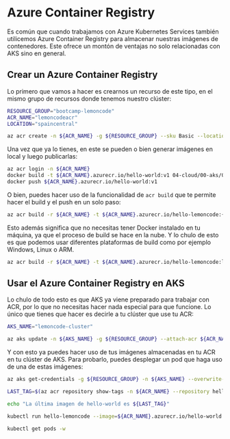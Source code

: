# Azure Container Registry

Es común que cuando trabajamos con Azure Kubernetes Services también utilicemos Azure Container Registry para almacenar nuestras imágenes de contenedores. Este ofrece un montón de ventajas no solo relacionadas con AKS sino en general.

## Crear un Azure Container Registry

Lo primero que vamos a hacer es crearnos un recurso de este tipo, en el mismo grupo de recursos donde tenemos nuestro clúster:

```bash
RESOURCE_GROUP="bootcamp-lemoncode"
ACR_NAME="lemoncodeacr"
LOCATION="spaincentral"

az acr create -n ${ACR_NAME} -g ${RESOURCE_GROUP} --sku Basic --location ${LOCATION}
```

Una vez que ya lo tienes, en este se pueden o bien generar imágenes en local y luego publicarlas:

```bash
az acr login -n ${ACR_NAME}
docker build -t ${ACR_NAME}.azurecr.io/hello-world:v1 04-cloud/00-aks/02-azure-container-registry
docker push ${ACR_NAME}.azurecr.io/hello-world:v1
```

O bien, puedes hacer uso de la funcionalidad de `acr build` que te permite hacer el build y el push en un solo paso:

```bash
az acr build -r ${ACR_NAME} -t ${ACR_NAME}.azurecr.io/hello-lemoncode:{{.Run.ID}} 04-cloud/00-aks/02-azure-container-registry
```
Esto además significa que no necesitas tener Docker instalado en tu máquina, ya que el proceso de build se hace en la nube. Y lo chulo de esto es que podemos usar diferentes plataformas de build como por ejemplo Windows, Linux o ARM.

```bash
az acr build -r ${ACR_NAME} -t ${ACR_NAME}.azurecr.io/hello-lemoncode:linux-arm 04-cloud/00-aks/02-azure-container-registry --platform linux/arm/v7
```

## Usar el Azure Container Registry en AKS

Lo chulo de todo esto es que AKS ya viene preparado para trabajar con ACR, por lo que no necesitas hacer nada especial para que funcione. Lo único que tienes que hacer es decirle a tu clúster que use tu ACR:

```bash
AKS_NAME="lemoncode-cluster"

az aks update -n ${AKS_NAME} -g ${RESOURCE_GROUP} --attach-acr ${ACR_NAME}
```

Y con esto ya puedes hacer uso de tus imágenes almacenadas en tu ACR en tu clúster de AKS. Para probarlo, puedes desplegar un pod que haga uso de una de estas imágenes:

```bash
az aks get-credentials -g ${RESOURCE_GROUP} -n ${AKS_NAME} --overwrite-existing

LAST_TAG=$(az acr repository show-tags -n ${ACR_NAME} --repository hello-world --orderby time_desc --top 1 --output tsv)

echo "La última imagen de hello-world es ${LAST_TAG}"

kubectl run hello-lemoncode --image=${ACR_NAME}.azurecr.io/hello-world:${LAST_TAG}

kubectl get pods -w
```